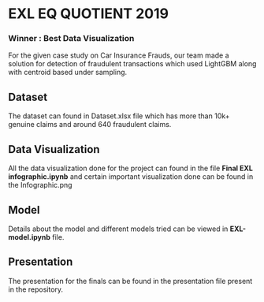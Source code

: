 # EXL EQ QUOTIENT 2019

### **Winner : Best Data Visualization** 

For the given case study on Car Insurance Frauds, our team made a solution for detection of fraudulent transactions which used LightGBM along with centroid based under sampling.

## Dataset

The dataset can found in Dataset.xlsx file which has more than 10k+ genuine claims and around 640 fraudulent claims.

## Data Visualization

All the data visualization done for the project can found in the file **Final EXL infographic.ipynb** and certain important visualization done can be found in the Infographic.png

## Model

Details about the model and different models tried can be viewed in **EXL-model.ipynb** file.

## Presentation

The presentation for the finals can be found in the presentation file present in the repository.
